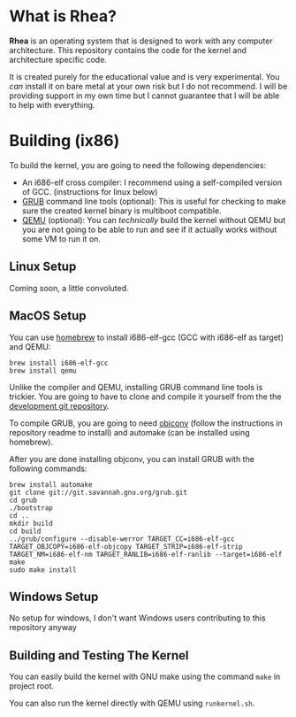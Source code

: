 # What is Rhea?
**Rhea** is an operating system that is designed to work with any computer architecture. This repository contains the code for the kernel and architecture specific code.

It is created purely for the educational value and is very experimental. You *can* install it on bare metal at your own risk but I do not recommend. I will be providing support in my own time but I cannot guarantee that I will be able to help with everything.

# Building (ix86)
To build the kernel, you are going to need the following dependencies:
- An i686-elf cross compiler: I recommend using a self-compiled version of GCC. (instructions for linux below)
- [GRUB](https://www.gnu.org/software/grub/) command line tools (optional): This is useful for checking to make sure the created kernel binary is multiboot compatible.
- [QEMU](https://www.qemu.org) (optional): You can *technically* build the kernel without QEMU but you are not going to be able to run and see if it actually works without some VM to run it on.

## Linux Setup
Coming soon, a little convoluted.

## MacOS Setup
You can use [homebrew](https://brew.sh) to install i686-elf-gcc (GCC with i686-elf as target) and QEMU:

    brew install i686-elf-gcc
    brew install qemu

Unlike the compiler and QEMU, installing GRUB command line tools is trickier. You are going to have to clone and compile it yourself from the the [development git repository](https://savannah.gnu.org/projects/grub). 

To compile GRUB, you are going to need [objconv](https://github.com/vertis/objconv) (follow the instructions in repository readme to install) and automake (can be installed using homebrew).

After you are done installing objconv, you can install GRUB with the following commands:

    brew install automake
    git clone git://git.savannah.gnu.org/grub.git
    cd grub
    ./bootstrap
    cd ..
    mkdir build
    cd build
    ../grub/configure --disable-werror TARGET_CC=i686-elf-gcc TARGET_OBJCOPY=i686-elf-objcopy TARGET_STRIP=i686-elf-strip TARGET_NM=i686-elf-nm TARGET_RANLIB=i686-elf-ranlib --target=i686-elf
    make
    sudo make install

## Windows Setup
No setup for windows, I don't want Windows users contributing to this repository anyway

## Building and Testing The Kernel
You can easily build the kernel with GNU make using the command `make` in project root.

You can also run the kernel directly with QEMU using `runkernel.sh`.
